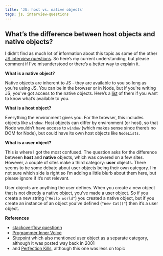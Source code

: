 ```yaml
---
title: 'JS: host vs. native objects'
tags: js, interview-questions
---
```


## What’s the difference between host objects and native objects?

I didn’t find as much lot of information about this topic as some of the other [JS interview questions](https://github.com/darcyclarke/Front-end-Developer-Interview-Questions#js). So here’s my current understanding, but please comment if I've misunderstood or there’s a better way to explain it.

__What is a native object?__

Native objects are inherent to JS - they are available to you so long as you're using JS. You can be in the browser or in Node, but if you're writing JS, you've got access to the native objects. Here’s a [list](http://es5.github.io/#x8) of them if you want to know what’s available to you.

__What is a host object?__

Everything the environment gives you. For the browser, this includes objects like `window`. Host objects can differ by environment (or host), so that Node wouldn’t have access to `window` (which makes sense since there’s no DOM for Node), but could have its own host objects like `NodeLists`.

__What is a user object?__

This is where I got the most confused. The question asks for the difference between __host__ and __native__ objects, which was covered on a few sites. However, a couple of sites make a third category: __user__ objects. There seems to be some debate about user objects being their own category. I’m not sure which side is right so I’m adding a little blurb about them here, but please ignore if it’s not relevant.

User objects are anything the user defines. When you create a new object that is not directly a native object, you've made a user object. So if you create a new string (`"Hello world"`) you created a native object, but if you create an instance of an object you've defined (`"new Cat()"`) then it’s a user object.

__References__

* [stackoverflow questionn](http://stackoverflow.com/questions/7614317/what-is-the-difference-between-native-objects-and-host-objects)
* [Programmer Inner Voice](http://programmerinnervoice.wordpress.com/2013/07/22/host-objects-vs-native-objects/)
* [Sitepoint](http://www.sitepoint.com/oriented-programming-1-4/) which also mentioned user object as a separate category, although it was posted way back in 2001
* and [Perfection Kills](http://perfectionkills.com/extending-native-builtins/), although this one was less on topic


